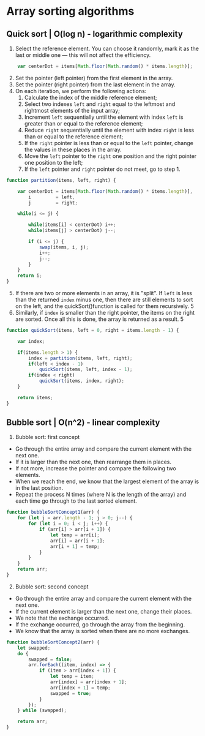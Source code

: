 # Array sorting algorithms

## Quick sort | O(log n) - logarithmic complexity
1. Select the reference element. You can choose it randomly, mark it as the last or middle one — this will not affect the efficiency.
```JavaScript
    var centerDot = items[Math.floor(Math.random() * items.length)];
```
2. Set the pointer (left pointer) from the first element in the array.
3. Set the pointer (right pointer) from the last element in the array.
4. On each iteration, we perform the following actions: 
    1. Calculate the index of the middle reference element; 
    2. Select two indexes `left` and `right` equal to the leftmost and rightmost elements of the input array;
    3. Increment `left` sequentially until the element with index `left` is greater than or equal to the reference element;
    4. Reduce `right` sequentially until the element with index `right` is less than or equal to the reference element;
    5. If the `right` pointer is less than or equal to the `left` pointer, change the values in these places in the array.
    6. Move the `left` pointer to the `right` one position and the right pointer one position to the left;
    7. If the `left` pointer and `right` pointer do not meet, go to step 1.
```JavaScript
function partition(items, left, right) {

    var centerDot = items[Math.floor(Math.random() * items.length)],
        i         = left,
        j         = right;

    while(i <= j) {

        while(items[i] < centerDot) i++;
        while(items[j] > centerDot) j--;

        if (i <= j) {
            swap(items, i, j);
            i++;
            j--;
        }
    }
    return i;
}
```
5. If there are two or more elements in an array, it is "split". If `left` is less than the returned `index` minus one, then there are still elements to sort on the left, and the quickSort()function is called for them recursively. 5
6. Similarly, if `index` is smaller than the right pointer, the items on the right are sorted. Once all this is done, the array is returned as a result. 5
```JavaScript
function quickSort(items, left = 0, right = items.length - 1) {

    var index;

    if(items.length > 1) {
        index = partition(items, left, right);
        if(left < index - 1)
            quickSort(items, left, index - 1);
        if(index < right) 
            quickSort(items, index, right);
    }

    return items;
}
```

## Bubble sort | O(n^2) - linear complexity
1. Bubble sort: first concept
* Go through the entire array and compare the current element with the next one.
* If it is larger than the next one, then rearrange them in places.
* If not more, increase the pointer and compare the following two elements.
* When we reach the end, we know that the largest element of the array is in the last position.
* Repeat the process N times (where N is the length of the array) and each time go through to the last sorted element.
```JavaScript
function bubbleSortConcept1(arr) {
    for (let j = arr.length - 1; j > 0; j--) {
        for (let i = 0; i < j; i++) {
            if (arr[i] > arr[i + 1]) {
                let temp = arr[i];
                arr[i] = arr[i + 1];
                arr[i + 1] = temp;
            }
        }
    }
    return arr;
}
```

2. Bubble sort: second concept
* Go through the entire array and compare the current element with the next one.
* If the current element is larger than the next one, change their places.
* We note that the exchange occurred.
* If the exchange occurred, go through the array from the beginning.
* We know that the array is sorted when there are no more exchanges.
```JavaScript
function bubbleSortConcept2(arr) {
    let swapped;
    do {
        swapped = false;
        arr.forEach((item, index) => {
            if (item > arr[index + 1]) {
                let temp = item;
                arr[index] = arr[index + 1];
                arr[index + 1] = temp;
                swapped = true;
            }
        });
    } while (swapped);

    return arr;
}
```
